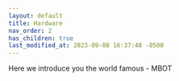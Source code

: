 ```yaml
---
layout: default
title: Hardware
nav_order: 2
has_children: true
last_modified_at: 2023-09-08 16:37:48 -0500
---
```


Here we introduce you the world famous - MBOT